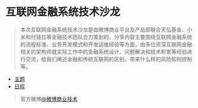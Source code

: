 互联网金融系统技术沙龙
===

>本次互联网金融系统技术沙龙是由微博商业平台及产品部联合天弘基金、小米和付钱拉等金融技术团队合力策划的，分享内容主要围绕互联网金融系统的流程标准、业务开发模式和开发运维经验等方面，由多位资深互联网金融相关的架构师就实际工作中的金融系统设计、问题解决和技术积累等经验进行交流，给我们阐述金融和传统互联网的区别，带来什么样的风险如何控制等。

- [主题](./topics.md)
- [日程](./schedule.md)

>官方微博[@微博商业技术](http://weibo.com/u/5536610446)

